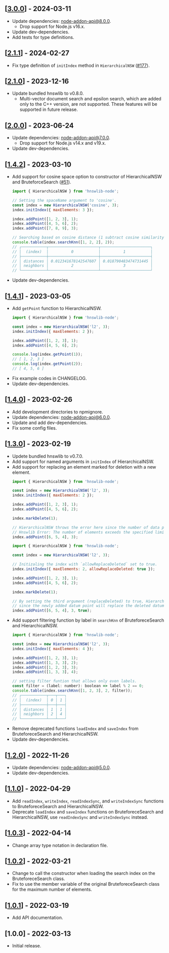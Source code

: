 ## [[3.0.0](https://github.com/yoshoku/hnswlib-node/compare/v2.1.1...v3.0.0)] - 2024-03-11

- Update dependencies: node-addon-api@8.0.0.
  - Drop support for Node.js v16.x.
- Update dev-dependencies.
- Add tests for type definitions.

## [[2.1.1](https://github.com/yoshoku/hnswlib-node/compare/v2.1.0...v2.1.1)] - 2024-02-27

- Fix type definition of `initIndex` method in `HierarchicalNSW` ([#177](https://github.com/yoshoku/hnswlib-node/pull/177)).

## [[2.1.0](https://github.com/yoshoku/hnswlib-node/compare/v2.0.0...v2.1.0)] - 2023-12-16

- Update bundled hnswlib to v0.8.0.
  - Multi-vector document search and epsilon search, which are added only to the C++ version, are not supported. These features will be supported in future release.

## [[2.0.0](https://github.com/yoshoku/hnswlib-node/compare/v1.4.2...v2.0.0)] - 2023-06-24

- Update dependencies: node-addon-api@7.0.0.
  - Drop support for Node.js v14.x and v19.x.
- Update dev-dependencies.

## [[1.4.2](https://github.com/yoshoku/hnswlib-node/compare/v1.4.1...v1.4.2)] - 2023-03-10

- Add support for cosine space option to constructor of HierarchicalNSW and BruteforceSearch ([#51](https://github.com/yoshoku/hnswlib-node/issues/51)).
  ```javascript
  import { HierarchicalNSW } from 'hnswlib-node';

  // Setting the spaceName argument to 'cosine'.
  const index = new HierarchicalNSW('cosine', 3);
  index.initIndex({ maxElements: 3 });

  index.addPoint([1, 2, 3], 1);
  index.addPoint([4, 5, 6], 2);
  index.addPoint([7, 8, 9], 3);

  // Searching based on cosine distance (1 subtract cosine similarity).
  console.table(index.searchKnn([1, 2, 2], 2));
  // ┌───────────┬──────────────────────┬──────────────────────┐
  // │  (index)  │          0           │          1           │
  // ├───────────┼──────────────────────┼──────────────────────┤
  // │ distances │ 0.012341678142547607 │ 0.018790483474731445 │
  // │ neighbors │          2           │          3           │
  // └───────────┴──────────────────────┴──────────────────────┘
  ```
- Update dev-dependencies.

## [[1.4.1](https://github.com/yoshoku/hnswlib-node/compare/v1.4.0...v1.4.1)] - 2023-03-05

- Add `getPoint` function to HierarchicalNSW.
  ```javascript
  import { HierarchicalNSW } from 'hnswlib-node';

  const index = new HierarchicalNSW('l2', 3);
  index.initIndex({ maxElements: 2 });

  index.addPoint([1, 2, 3], 1);
  index.addPoint([4, 5, 6], 2);

  console.log(index.getPoint(1));
  // [ 1, 2, 3 ]
  console.log(index.getPoint(2));
  // [ 4, 5, 6 ]
  ```
- Fix example codes in CHANGELOG.
- Update dev-dependencies.

## [[1.4.0](https://github.com/yoshoku/hnswlib-node/compare/v1.3.0...v1.4.0)] - 2023-02-26

- Add development directories to npmignore.
- Update dependencies: node-addon-api@6.0.0.
- Update and add dev-dependencies.
- Fix some config files.

## [[1.3.0](https://github.com/yoshoku/hnswlib-node/compare/v1.2.0...v1.3.0)] - 2023-02-19

- Updete bundled hnswlib to v0.7.0.
- Add support for named arguments in `initIndex` of HierarchicalNSW.
- Add support for replacing an element marked for deletion with a new element.
  ```javascript
  import { HierarchicalNSW } from 'hnswlib-node';

  const index = new HierarchicalNSW('l2', 3);
  index.initIndex({ maxElements: 2 });

  index.addPoint([1, 2, 3], 1);
  index.addPoint([4, 5, 6], 2);

  index.markDelete(1);

  // HierarchicalNSW throws the error here since the number of data points has reached maxElements:
  // Hnswlib Error: The number of elements exceeds the specified limit
  index.addPoint([6, 5, 4], 3);
  ```
  ```javascript
  import { HierarchicalNSW } from 'hnswlib-node';

  const index = new HierarchicalNSW('l2', 3);

  // Initizaling the index with `allowReplaceDeleted` set to true.
  index.initIndex({ maxElements: 2, allowReplaceDeleted: true });

  index.addPoint([1, 2, 3], 1);
  index.addPoint([4, 5, 6], 2);

  index.markDelete(1);

  // By setting the third argument (replaceDeleted) to true, HierarchicalNSW does not throw the error
  // since the newly added datum point will replace the deleted datum point.
  index.addPoint([6, 5, 4], 3, true);
  ```
- Add support filtering function by label in `searchKnn` of BruteforeceSearch and HierarchicalNSW.
  ```javascript
  import { HierarchicalNSW } from 'hnswlib-node';

  const index = new HierarchicalNSW('l2', 3);
  index.initIndex({ maxElements: 4 });

  index.addPoint([1, 2, 3], 1);
  index.addPoint([1, 3, 3], 2);
  index.addPoint([1, 2, 3], 3);
  index.addPoint([1, 3, 3], 4);

  // setting filter funtion that allows only even labels.
  const filter = (label: number): boolean => label % 2 == 0;
  console.table(index.searchKnn([1, 2, 3], 2, filter));
  // ┌───────────┬───┬───┐
  // │  (index)  │ 0 │ 1 │
  // ├───────────┼───┼───┤
  // │ distances │ 1 │ 1 │
  // │ neighbors │ 2 │ 4 │
  // └───────────┴───┴───┘
  ```
- Remove deprecated functions `loadIndex` and `saveIndex` from BruteforeceSearch and HierarchicalNSW.
- Update dev-dependencies.

## [[1.2.0](https://github.com/yoshoku/hnswlib-node/compare/v1.1.0...v1.2.0)] - 2022-11-26

- Update dependencies: node-addon-api@5.0.0.
- Update dev-dependencies.

## [[1.1.0](https://github.com/yoshoku/hnswlib-node/compare/v1.0.3...v1.1.0)] - 2022-04-29

- Add `readIndex`, `writeIndex`, `readIndexSync`, and `writeIndexSync` functions to BruteforeceSearch and HierarchicalNSW.
- Deprecate `loadIndex` and `saveIndex` functions on BruteforeceSearch and HierarchicalNSW,
use `readIndexSync` and `writeIndexSync` instead.

## [[1.0.3](https://github.com/yoshoku/hnswlib-node/compare/v1.0.2...v1.0.3)] - 2022-04-14

- Change array type notation in declaration file.

## [[1.0.2](https://github.com/yoshoku/hnswlib-node/compare/v1.0.1...v1.0.2)] - 2022-03-21

- Change to call the constructor when loading the search index on the BruteforeceSearch class.
- Fix to use the member variable of the original BruteforeceSearch class for the maximum number of elements.

## [[1.0.1](https://github.com/yoshoku/hnswlib-node/compare/v1.0.0...v1.0.1)] - 2022-03-19

- Add API documentation.

## [1.0.0] - 2022-03-13

- Initial release.

